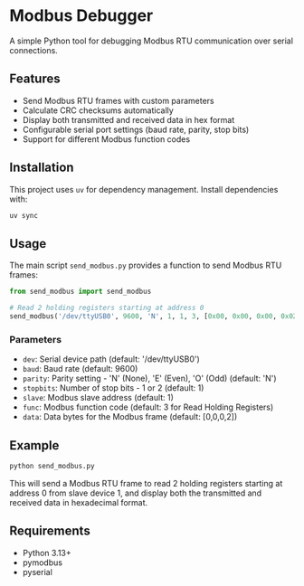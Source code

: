 # Modbus Debugger

A simple Python tool for debugging Modbus RTU communication over serial connections.

## Features

- Send Modbus RTU frames with custom parameters
- Calculate CRC checksums automatically
- Display both transmitted and received data in hex format
- Configurable serial port settings (baud rate, parity, stop bits)
- Support for different Modbus function codes

## Installation

This project uses `uv` for dependency management. Install dependencies with:

```bash
uv sync
```

## Usage

The main script `send_modbus.py` provides a function to send Modbus RTU frames:

```python
from send_modbus import send_modbus

# Read 2 holding registers starting at address 0
send_modbus('/dev/ttyUSB0', 9600, 'N', 1, 1, 3, [0x00, 0x00, 0x00, 0x02])
```

### Parameters

- `dev`: Serial device path (default: '/dev/ttyUSB0')
- `baud`: Baud rate (default: 9600)
- `parity`: Parity setting - 'N' (None), 'E' (Even), 'O' (Odd) (default: 'N')
- `stopbits`: Number of stop bits - 1 or 2 (default: 1)
- `slave`: Modbus slave address (default: 1)
- `func`: Modbus function code (default: 3 for Read Holding Registers)
- `data`: Data bytes for the Modbus frame (default: [0,0,0,2])

## Example

```bash
python send_modbus.py
```

This will send a Modbus RTU frame to read 2 holding registers starting at address 0 from slave device 1, and display both the transmitted and received data in hexadecimal format.

## Requirements

- Python 3.13+
- pymodbus
- pyserial
